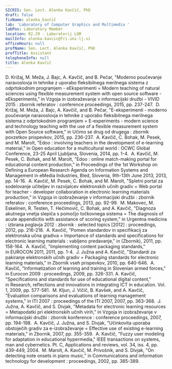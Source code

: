 ```yaml
---
SICRIS: Sen. Lect. Alenka Kavčič, PhD
draft: false
fixName: alenka_kavčič
lab: 'Laboratory of Computer Graphics and Multimedia '
labPos: Laboratory Member
location: R2.29 - Laboratorij LGM
mailInfo: alenka.kavcic@fri.uni-lj.si
officeHours: null
profName: Sen. Lect. Alenka Kavčič, PhD
profTitle: Assistant
telephoneInfo: null
title: Alenka Kavčič
---
```





D. Križaj, M. Meža, J. Bajc, A. Kavčič, and B. Pečar, "Moderno poučevanje naravoslovja in tehnike z uporabo fleksibilnega merilnega sistema z odprtokodnim programjem - eEksperimenti = Modern teaching of natural sciences using flexible measurement system with open source software - eEksperiments," in Vzgoja in izobraževanje v informacijski družbi - VIVID 2015 : zbornik referatov : conference proceedings, 2015, pp. 237-247. 
D. Križaj, M. Meža, J. Bajc, A. Kavčič, and B. Pečar, "E-eksperimenti - moderno poučevanje naravoslovja in tehnike z uporabo fleksibilnega merilnega sistema z odprtokodnim programjem = E-experiments - modern science and technology teaching with the use of a flexible measurement system with Open Source software," in Učimo se drug od drugega : zbornik povzetkov prispevkov, 2015, pp. 236-237. 
A. Kavčič, C. Bohak, M. Pesek, and M. Marolt, "Edoo : involving teachers in the development of e-learning material," in Open education for a multicultural world : OCWC Global Conference, 23-25 April Ljubljana, Slovenia, 2014, pp. 1-4. 
A. Kavčič, M. Pesek, C. Bohak, and M. Marolt, "Edoo : online match-making portal for educational content production," in Proceedings of the 1st Workshop on Defining a European Research Agenda on Information Systems and Management in eMedia Industries, Bled, Slovenia, 9th-13th June 2013, 2013, pp. 14-16. 
A. Kavčič, M. Pesek, C. Bohak, and M. Marolt, "Spletni portal za sodelovanje učiteljev in razvijalcev elektronskih učnih gradiv = Web portal for teacher - developer collaboration in electronic learning materials production," in Vzgoja in izobraževanje v informacijski družbi : zbornik referatov : conference proceedings, 2013, pp. 92-99. 
M. Makovec, M. Eskelinen, R. Testen, T. Hečimović, C. Bohak, and A. Kavčič, "Diagnoza akutnega vnetja slepiča s pomočjo točkovnega sistema = The diagnosis of acute appendicitis with assistance of scoring system," in Urgentna medicina : izbrana poglavja 2012 : zbornik : selected topics [2012] : proceedings, 2012, pp. 216-218. 
A. Kavčič, "Pomen standardov in specifikacij za elektronska učna gradiva = Importance of standards and specifications for electronic learning materials : vabljeno predavanje," in (Zbornik), 2011, pp. 158-164. 
A. Kavčič, "Implementing content packaging standards," in EUROCON 2011, 2011, pp. 1-4. 
J. Južna and A. Kavčič, "Standardi za pakiranje elektronskih učnih gradiv = Packaging standards for electronic learning materials," in Zbornik vseh prispevkov, 2010, pp. 640-646. 
A. Kavčič, "Informatization of learning and training in Slovenian armed forces," in Eurocon 2009 : proceedings, 2009, pp. 326-331.
A. Kavčič, "Specifications and standards for use of educational digital content," in Research, reflections and innovations in integrating ICT in education. Vol. 1, 2009, pp. 577-581. 
M. Kljun, J. Vičič, B. Kavšek, and A. Kavčič, "Evaluation comparisons and evaluations of learning management systems," in ITI 2007 : proceedings of the ITI 2007, 2007, pp. 363-368. 
J. Južna, A. Kavčič, and S. Divjak, "Metadata for electronic learning resources = Metapodatki pri elektronskih učnih virih," in Vzgoja in izobraževanje v informacijski družbi : zbornik konference : conference proceedings, 2007, pp. 194-198. 
A. Kavčič, J. Južna, and S. Divjak, "Učinkovita uporaba obstoječih gradiv za e-izobraževanje = Effective use of existing e-learning materials," in Zbornik, 2007, pp. 355-359. 
A. Kavčič, "Fuzzy user modeling for adaptation in educational hypermedia," IEEE transactions on systems, man and cybernetics. Pt. C, Applications and reviews, vol. 34, iss. 4, pp. 439-449, 2004. 
M. Marolt, A. Kavčič, M. Privošnik, and S. Divjak, "On detecting note onsets in piano music," in Communications and information technology for development : proceedings, 2002, pp. 385-389.